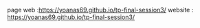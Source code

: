 page web :https://yoanas69.github.io/tp-final-session3/
website : https://yoanas69.github.io/tp-final-session3/
